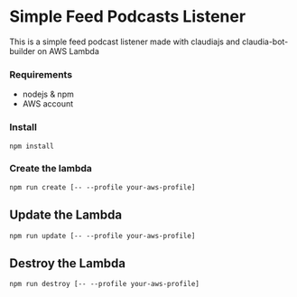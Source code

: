 # Simple Feed Podcasts Listener
This is a simple feed podcast listener made with claudiajs and claudia-bot-builder on AWS Lambda

### Requirements

- nodejs & npm
- AWS account

### Install

```
npm install
```

### Create the lambda

```
npm run create [-- --profile your-aws-profile]
```

## Update the Lambda

```
npm run update [-- --profile your-aws-profile]
```

## Destroy the Lambda

```
npm run destroy [-- --profile your-aws-profile]
```
